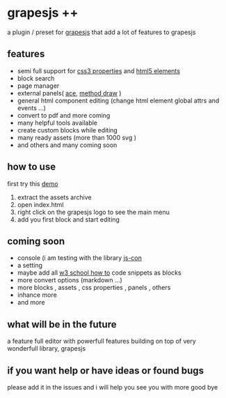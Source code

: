 # grapesjs ++

a plugin / preset for [grapesjs](github.com/artf/grapesjs) that add a lot of features to grapesjs
## features

- semi full support for [css3 properties](https://www.w3schools.com/cssref/default.asp) and [html5 elements](https://www.w3schools.com/tags/default.asp)
- block search
- page manager
- external panels( [ace](https://ace.c9.io/), [method draw](https://editor.method.ac/) )
- general html component editing (change html element global attrs and events ...)
- convert to pdf and more coming
- many helpful tools available 
- create custom blocks while editing
- many ready assets (more than 1000 svg )
- and others and many coming soon

## how to use
first try this [demo](https://aliibrahim123.github.io/grapesjs-pp/index.html)

1. extract the assets archive
2. open index.html
3. right click on the grapesjs logo to see the main menu
4. add you first block and start editing

## coming soon

- console (i am testing with the library [js-con](https://github.com/aliibrahim123/js-con)
- a setting
- maybe add all [w3 school how to](https://www.w3schools.com/howto/default.asp) code snippets as blocks
- more convert options (markdown ...)
- more blocks , assets , css properties , panels , others
- inhance more
- and more

## what will be in the future

a feature full editor with powerfull features building on top of very wonderfull library, grapesjs
## if you want help or have ideas or found bugs
please add it in the issues and i will help you
see you with more
good bye
